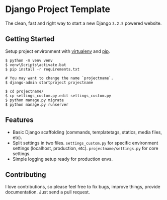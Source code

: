 # Django Project Template

The clean, fast and right way to start a new Django `3.2.5` powered website.

## Getting Started

Setup project environment with [virtualenv](https://virtualenv.pypa.io) and [pip](https://pip.pypa.io).

```terminal
$ python -m venv venv
$ venv\Scripts\activate.bat
$ pip install -r requirements.txt

# You may want to change the name `projectname`.
$ django-admin startproject projectname

$ cd projectname/
$ cp settings_custom.py.edit settings_custom.py
$ python manage.py migrate
$ python manage.py runserver
```

## Features

* Basic Django scaffolding (commands, templatetags, statics, media files, etc).
* Split settings in two files. `settings_custom.py` for specific environment settings (localhost, production, etc). `projectname/settings.py` for core settings.
* Simple logging setup ready for production envs.

## Contributing

I love contributions, so please feel free to fix bugs, improve things, provide documentation. Just send a pull request.
